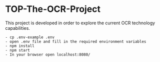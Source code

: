 # TOP-The-OCR-Project
This project is developed in order to explore the current OCR technology capabilities.

```
- cp .env-example .env
- open .env file and fill in the required environment variables
- npm install
- npm start
- In your browser open localhost:8080/

```